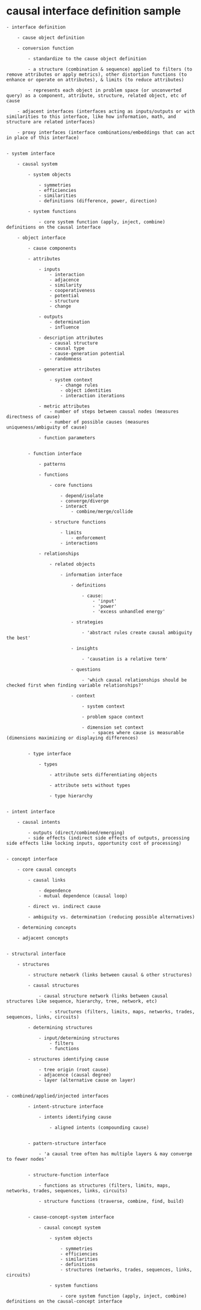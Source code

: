 # causal interface definition sample


	- interface definition

		- cause object definition

		- conversion function

			- standardize to the cause object definition

			- a structure (combination & sequence) applied to filters (to remove attributes or apply metrics), other distortion functions (to enhance or operate on attributes), & limits (to reduce attributes)

			- represents each object in problem space (or unconverted query) as a component, attribute, structure, related object, etc of cause

		- adjacent interfaces (interfaces acting as inputs/outputs or with similarities to this interface, like how information, math, and structure are related interfaces)

		- proxy interfaces (interface combinations/embeddings that can act in place of this interface)


	- system interface

		- causal system

			- system objects

				- symmetries
				- efficiencies
				- similarities
				- definitions (difference, power, direction)

			- system functions

				- core system function (apply, inject, combine) definitions on the causal interface

		- object interface

			- cause components

			- attributes

				- inputs
					- interaction
					- adjacence
					- similarity
					- cooperativeness
					- potential
					- structure
					- change

				- outputs
					- determination
					- influence

				- description attributes
					- causal structure
					- causal type
					- cause-generation potential
					- randomness

				- generative attributes

					- system context
						- change rules
						- object identities
						- interaction iterations

				- metric attributes
					- number of steps between causal nodes (measures directness of cause)
					- number of possible causes (measures uniqueness/ambiguity of cause)

				- function parameters


			- function interface

				- patterns

				- functions

					- core functions

						- depend/isolate
						- converge/diverge
						- interact
							- combine/merge/collide

					- structure functions

						- limits
							- enforcement
						- interactions

				- relationships

					- related objects

						- information interface

							- definitions

								- cause:
									- 'input'
									- 'power'
									- 'excess unhandled energy'

							- strategies

								- 'abstract rules create causal ambiguity the best'

							- insights

								- 'causation is a relative term'

							- questions

								- 'which causal relationships should be checked first when finding variable relationships?'

							- context

								- system context

								- problem space context

								- dimension set context
									- spaces where cause is measurable (dimensions maximizing or displaying differences)


			- type interface

				- types

					- attribute sets differentiating objects

					- attribute sets without types

					- type hierarchy


	- intent interface

		- causal intents

			- outputs (direct/combined/emerging)
			- side effects (indirect side effects of outputs, processing side effects like locking inputs, opportunity cost of processing)


	- concept interface

		- core causal concepts

			- causal links

				- dependence
				- mutual dependence (causal loop)

			- direct vs. indirect cause

			- ambiguity vs. determination (reducing possible alternatives)

		- determining concepts

		- adjacent concepts


	- structural interface

		- structures

			- structure network (links between causal & other structures)

			- causal structures

				- causal structure network (links between causal structures like sequence, hierarchy, tree, network, etc)

					- structures (filters, limits, maps, networks, trades, sequences, links, circuits)

			- determining structures

				- input/determining structures
					- filters
					- functions

			- structures identifying cause

				- tree origin (root cause)
				- adjacence (causal degree)
				- layer (alternative cause on layer)
				

	- combined/applied/injected interfaces

			- intent-structure interface

				- intents identifying cause

					- aligned intents (compounding cause)


			- pattern-structure interface

				- 'a causal tree often has multiple layers & may converge to fewer nodes' 


			- structure-function interface

				- functions as structures (filters, limits, maps, networks, trades, sequences, links, circuits)

				- structure functions (traverse, combine, find, build)


			- cause-concept-system interface

				- causal concept system

					- system objects

						- symmetries
						- efficiencies
						- similarities
						- definitions
						- structures (networks, trades, sequences, links, circuits)

					- system functions

						- core system function (apply, inject, combine) definitions on the causal-concept interface



